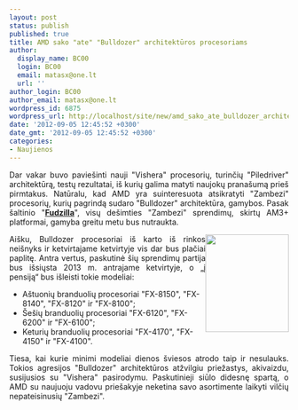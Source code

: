 ```yaml
---
layout: post
status: publish
published: true
title: AMD sako "ate" "Bulldozer" architektūros procesoriams
author:
  display_name: BC00
  login: BC00
  email: matasx@one.lt
  url: ''
author_login: BC00
author_email: matasx@one.lt
wordpress_id: 6875
wordpress_url: http://localhost/site/new/amd_sako_ate_bulldozer_architekturos_procesoriams/
date: '2012-09-05 12:45:52 +0300'
date_gmt: '2012-09-05 12:45:52 +0300'
categories:
- Naujienos
---
```

<p style="text-align: justify;">
	Dar vakar buvo pavie&scaron;inti nauji &quot;Vishera&quot; procesorių, turinčių &quot;Piledriver&quot; architektūrą, testų rezultatai, i&scaron; kurių galima matyti naujokų prana&scaron;umą prie&scaron; pirmtakus. Natūralu, kad AMD yra suinteresuota atsikratyti &quot;Zambezi&quot; procesorių, kurių pagrindą sudaro &quot;Bulldozer&quot; architektūra, gamybos. Pasak &scaron;altinio &quot;<a href="http://www.fudzilla.com/home/item/28601-eleven-amd-zambezi-processors-eol-in-q4-12"><strong>Fudzilla</strong></a>&quot;, visų de&scaron;imties &quot;Zambezi&quot; sprendimų, skirtų AM3+ platformai, gamyba greitu metu bus nutraukta.</p>
<p style="text-align: justify;">
	<img alt="" src="http://technews.lt/userfiles/amdbulldozer(1).jpg" style="width: 150px; height: 176px; float: right;" />Ai&scaron;ku, Bulldozer procesoriai i&scaron; karto i&scaron; rinkos nei&scaron;nyks ir ketvirtajame ketvirtyje vis dar bus plačiai paplitę. Antra vertus, paskutinė &scaron;ių sprendimų partija bus i&scaron;siųsta 2013 m. antrajame ketvirtyje, o &bdquo;į pensiją&ldquo; bus i&scaron;leisti tokie modeliai:</p>
<ul>
<li>
		A&scaron;tuonių branduolių procesoriai &quot;FX-8150&quot;, &quot;FX-8140&quot;, &quot;FX-8120&quot; ir &quot;FX-8100&quot;;</li>
<li>
		&Scaron;e&scaron;ių branduolių procesoriai &quot;FX-6120&quot;, &quot;FX-6200&quot; ir &quot;FX-6100&quot;;</li>
<li>
		Keturių branduolių procesoriai &quot;FX-4170&quot;, &quot;FX-4150&quot; ir &quot;FX-4100&quot;.</li>
</ul>
<p style="text-align: justify;">
	Tiesa, kai kurie minimi modeliai dienos &scaron;viesos atrodo taip ir nesulauks. Tokios agresijos &quot;Bulldozer&quot; architektūros atžvilgiu priežastys, akivaizdu, susijusios su &quot;Vishera&quot; pasirodymu. Paskutinieji siūlo didesnę spartą, o AMD su naujuoju vadovu prie&scaron;akyje neketina savo asortimente laikyti vilčių nepateisinusių &quot;Zambezi&quot;.</p>
